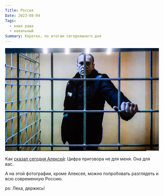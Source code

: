 ```yaml
---
Title: Россия
Date: 2023-08-04
Tags:
  - наша раша
  - навальный
Summary: Коротко, по итогам сегодняшнего дня
---
```


![Навальный](images/2023-navalny@2x.webp)

Как [сказал сегодня Алексей][n]: Цифра приговора не для меня. Она для вас.

А на этой фотографии, кроме Алексея, можно попробовать разглядеть и всю современную Россию.

ps: Леха, держись!  

[n]: https://meduza.io/news/2023/08/04/tsifra-prigovora-ne-dlya-menya-ona-dlya-vas-navalnyy-o-19-letnem-sroke